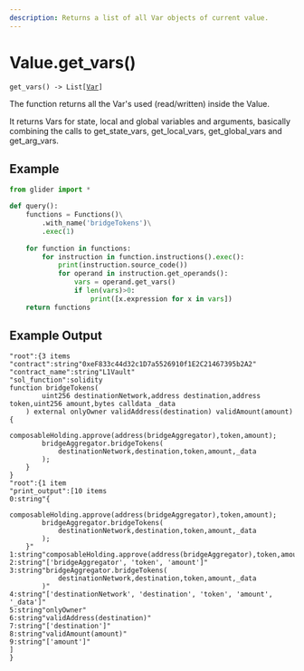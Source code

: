 ```yaml
---
description: Returns a list of all Var objects of current value.
---
```


# Value.get\_vars()

`get_vars() -> List[`[`Var`](var/)`]`

The function returns all the Var's used (read/written) inside the Value.&#x20;

It returns Vars for state, local and global variables and arguments, basically combining the calls to get\_state\_vars, get\_local\_vars, get\_global\_vars and get\_arg\_vars.

## Example

```python
from glider import *

def query():
	functions = Functions()\
		.with_name('bridgeTokens')\
		.exec(1)
	
	for function in functions:
		for instruction in function.instructions().exec():
			print(instruction.source_code())
			for operand in instruction.get_operands():
				vars = operand.get_vars()
				if len(vars)>0:
					print([x.expression for x in vars])
	return functions

```

## Example Output

```solidity
"root":{3 items
"contract":string"0xeF833c44d32c1D7a5526910f1E2C21467395b2A2"
"contract_name":string"L1Vault"
"sol_function":solidity
function bridgeTokens(
        uint256 destinationNetwork,address destination,address token,uint256 amount,bytes calldata _data
    ) external onlyOwner validAddress(destination) validAmount(amount) {
        composableHolding.approve(address(bridgeAggregator),token,amount);
        bridgeAggregator.bridgeTokens(
            destinationNetwork,destination,token,amount,_data
        );
    }
}
"root":{1 item
"print_output":[10 items
0:string"{
        composableHolding.approve(address(bridgeAggregator),token,amount);
        bridgeAggregator.bridgeTokens(
            destinationNetwork,destination,token,amount,_data
        );
    }"
1:string"composableHolding.approve(address(bridgeAggregator),token,amount)"
2:string"['bridgeAggregator', 'token', 'amount']"
3:string"bridgeAggregator.bridgeTokens(
            destinationNetwork,destination,token,amount,_data
        )"
4:string"['destinationNetwork', 'destination', 'token', 'amount', '_data']"
5:string"onlyOwner"
6:string"validAddress(destination)"
7:string"['destination']"
8:string"validAmount(amount)"
9:string"['amount']"
]
}
```
